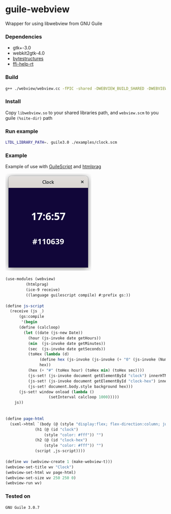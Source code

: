 # guile-webview

Wrapper for using libwebview from GNU Guile 

### Dependencies
- gtk+-3.0 
- webkit2gtk-4.0
- [bytestructures](https://github.com/TaylanUB/scheme-bytestructures)
- [ffi-help-rt](https://git.savannah.nongnu.org/cgit/nyacc.git/tree/module/system/ffi-help-rt.scm)

### Build
```sh
g++ ./webview/webview.cc -fPIC -shared -DWEBVIEW_BUILD_SHARED -DWEBVIEW_GTK -std=c++11 $(pkg-config --cflags --libs gtk+-3.0 webkit2gtk-4.0) -o libwebview.so
```

### Install
Copy `libwebview.so` to your shared libraries path, and `webview.scm` to you guile `(%site-dir)` path

### Run example
```sh
LTDL_LIBRARY_PATH=. guile3.0 ./examples/clock.scm
```

### Example
Example of use with [GuileScript](https://github.com/aconchillo/guilescript) and [htmlprag](https://www.nongnu.org/guile-lib/doc/ref/htmlprag/)

![clock](./examples/clock.png)

```scheme
(use-modules (webview)
	     (htmlprag)
	     (ice-9 receive)
	     ((language guilescript compile) #:prefix gs:))

(define js-script
  (receive (js _)
      (gs:compile
       '(begin
	  (define (calcloop)
	    (let ((date (js-new Date))
		  (hour (js-invoke date getHours))
		  (min  (js-invoke date getMinutes))
		  (sec  (js-invoke date getSeconds))
		  (toHex (lambda (d)
			   (define hex (js-invoke (js-invoke (+ "0" (js-invoke (Number d) toString 16)) slice -2) toUpperCase))
			   hex))
		  (hex (+ "#" (toHex hour) (toHex min) (toHex sec))))
	      (js-set! (js-invoke document getElementById "clock") innerHTML (+ hour ":" min ":" sec))
	      (js-set! (js-invoke document getElementById "clock-hex") innerHTML hex)
	      (js-set! document.body.style background hex)))
	  (js-set! window onload (lambda ()
				   (setInterval calcloop 1000)))))
    js))


(define page-html
  (sxml->html `(body (@ (style "display:flex; flex-direction:column; justify-content:center; align-items:center"))
		     (h1 (@ (id "clock")
			     (style "color: #fff")) "")
		     (h2 (@ (id "clock-hex")
			     (style "color: #fff")) "")
		     (script ,js-script))))

(define wv (webview-create 1 (make-webview-t)))
(webview-set-title wv "Clock")
(webview-set-html wv page-html)
(webview-set-size wv 250 250 0)
(webview-run wv)
```

### Tested on
```
GNU Guile 3.0.7
```
